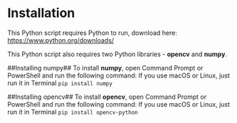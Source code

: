 # Installation
This Python script requires Python to run, download here: https://www.python.org/downloads/

This Python script also requires two Python libraries - **opencv** and **numpy**.

##Installing numpy##
To install **numpy**, open Command Prompt or PowerShell and run the following command:
If you use macOS or Linux, just run it in Terminal
```pip install numpy```

##Installing opencv##
To install **opencv**, open Command Prompt or PowerShell and run the following command:
If you use macOS or Linux, just run it in Terminal
```pip install opencv-python```
